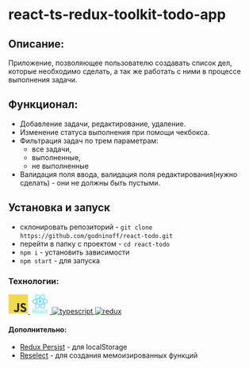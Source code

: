 # react-ts-redux-toolkit-todo-app

## Описание:

Приложение, позволяющее пользователю создавать список дел, которые необходимо сделать, а так же работать с ними в процессе выполнения задачи.

## **Функционал**:

- Добавление задачи, редактирование, удаление.
- Изменение статуса выполнения при помощи чекбокса.
- Фильтрация задач по трем параметрам:
  - все задачи,
  - выполненные,
  - не выполненные
- Валидация поля ввода, валидация поля редактирования(нужно сделать) - они не должны быть пустыми.

## **Установка и запуск**

- склонировать репозиторий - `git clone https://github.com/godninoff/react-todo.git`
- перейти в папку с проектом - `cd react-todo`
- `npm i` - установить зависимости
- `npm start` - для запуска

### Технологии:

<p align="left"> 
<a href="https://developer.mozilla.org/en-US/docs/Web/JavaScript" target="_blank"> <img src="https://raw.githubusercontent.com/devicons/devicon/master/icons/javascript/javascript-original.svg" alt="javascript" width="40" height="40"/> </a> 
<a href="https://reactjs.org/" target="_blank"> <img src="https://raw.githubusercontent.com/devicons/devicon/master/icons/react/react-original-wordmark.svg" alt="react" width="40" height="40"/> 
<a href="https://www.typescriptlang.org/" target="_blank"> <img src="https://cdn.worldvectorlogo.com/logos/typescript.svg" alt="typescript" width="40" height="40"/> 
<a href="https://redux-toolkit.js.org/" target="_blank"> <img src="https://d33wubrfki0l68.cloudfront.net/0834d0215db51e91525a25acf97433051f280f2f/c30f5/img/redux.svg" alt="redux" width="40" height="40"/> </a>
</p>

#### **Дополнительно:**
- [Redux Persist](https://www.npmjs.com/package/redux-persist) - для localStorage
- [Reselect](https://www.npmjs.com/package/reselect) - для создания мемоизированных функций
